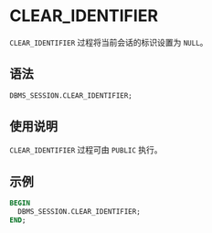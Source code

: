 # CLEAR_IDENTIFIER 

`CLEAR_IDENTIFIER` 过程将当前会话的标识设置为 `NULL`。

## 语法 

```sql
DBMS_SESSION.CLEAR_IDENTIFIER;
```


## 使用说明 

`CLEAR_IDENTIFIER` 过程可由 `PUBLIC` 执行。

## 示例 

```sql
BEGIN
  DBMS_SESSION.CLEAR_IDENTIFIER;
END;
```